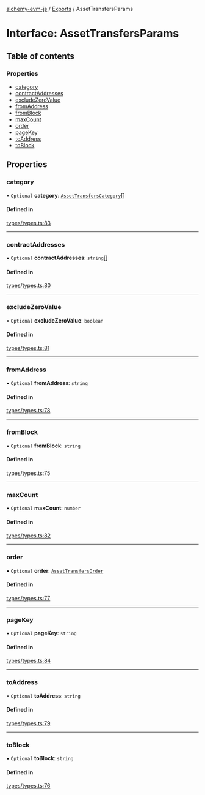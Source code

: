 [alchemy-evm-js](../README.md) / [Exports](../modules.md) / AssetTransfersParams

# Interface: AssetTransfersParams

## Table of contents

### Properties

- [category](AssetTransfersParams.md#category)
- [contractAddresses](AssetTransfersParams.md#contractaddresses)
- [excludeZeroValue](AssetTransfersParams.md#excludezerovalue)
- [fromAddress](AssetTransfersParams.md#fromaddress)
- [fromBlock](AssetTransfersParams.md#fromblock)
- [maxCount](AssetTransfersParams.md#maxcount)
- [order](AssetTransfersParams.md#order)
- [pageKey](AssetTransfersParams.md#pagekey)
- [toAddress](AssetTransfersParams.md#toaddress)
- [toBlock](AssetTransfersParams.md#toblock)

## Properties

### category

• `Optional` **category**: [`AssetTransfersCategory`](../enums/AssetTransfersCategory.md)[]

#### Defined in

[types/types.ts:83](https://github.com/alchemyplatform/alchemy-evm-js/blob/9408ee9/src/types/types.ts#L83)

___

### contractAddresses

• `Optional` **contractAddresses**: `string`[]

#### Defined in

[types/types.ts:80](https://github.com/alchemyplatform/alchemy-evm-js/blob/9408ee9/src/types/types.ts#L80)

___

### excludeZeroValue

• `Optional` **excludeZeroValue**: `boolean`

#### Defined in

[types/types.ts:81](https://github.com/alchemyplatform/alchemy-evm-js/blob/9408ee9/src/types/types.ts#L81)

___

### fromAddress

• `Optional` **fromAddress**: `string`

#### Defined in

[types/types.ts:78](https://github.com/alchemyplatform/alchemy-evm-js/blob/9408ee9/src/types/types.ts#L78)

___

### fromBlock

• `Optional` **fromBlock**: `string`

#### Defined in

[types/types.ts:75](https://github.com/alchemyplatform/alchemy-evm-js/blob/9408ee9/src/types/types.ts#L75)

___

### maxCount

• `Optional` **maxCount**: `number`

#### Defined in

[types/types.ts:82](https://github.com/alchemyplatform/alchemy-evm-js/blob/9408ee9/src/types/types.ts#L82)

___

### order

• `Optional` **order**: [`AssetTransfersOrder`](../enums/AssetTransfersOrder.md)

#### Defined in

[types/types.ts:77](https://github.com/alchemyplatform/alchemy-evm-js/blob/9408ee9/src/types/types.ts#L77)

___

### pageKey

• `Optional` **pageKey**: `string`

#### Defined in

[types/types.ts:84](https://github.com/alchemyplatform/alchemy-evm-js/blob/9408ee9/src/types/types.ts#L84)

___

### toAddress

• `Optional` **toAddress**: `string`

#### Defined in

[types/types.ts:79](https://github.com/alchemyplatform/alchemy-evm-js/blob/9408ee9/src/types/types.ts#L79)

___

### toBlock

• `Optional` **toBlock**: `string`

#### Defined in

[types/types.ts:76](https://github.com/alchemyplatform/alchemy-evm-js/blob/9408ee9/src/types/types.ts#L76)
